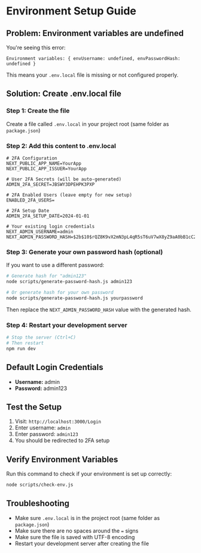# Environment Setup Guide

## Problem: Environment variables are undefined

You're seeing this error:

```
Environment variables: { envUsername: undefined, envPasswordHash: undefined }
```

This means your `.env.local` file is missing or not configured properly.

## Solution: Create .env.local file

### Step 1: Create the file

Create a file called `.env.local` in your project root (same folder as `package.json`)

### Step 2: Add this content to .env.local

```env
# 2FA Configuration
NEXT_PUBLIC_APP_NAME=YourApp
NEXT_PUBLIC_APP_ISSUER=YourApp

# User 2FA Secrets (will be auto-generated)
ADMIN_2FA_SECRET=JBSWY3DPEHPK3PXP

# 2FA Enabled Users (leave empty for new setup)
ENABLED_2FA_USERS=

# 2FA Setup Date
ADMIN_2FA_SETUP_DATE=2024-01-01

# Your existing login credentials
NEXT_ADMIN_USERNAME=admin
NEXT_ADMIN_PASSWORD_HASH=$2b$10$rQZ8K9vX2mN3pL4qR5sT6uV7wX8yZ9aA0bB1cC2dE3fF4gG5hH6iI7jJ8kK9lL0mM1nN2oO3pP4qQ5rR6sS7tT8uU9vV0wW1xX2yY3zZ
```

### Step 3: Generate your own password hash (optional)

If you want to use a different password:

```bash
# Generate hash for "admin123"
node scripts/generate-password-hash.js admin123

# Or generate hash for your own password
node scripts/generate-password-hash.js yourpassword
```

Then replace the `NEXT_ADMIN_PASSWORD_HASH` value with the generated hash.

### Step 4: Restart your development server

```bash
# Stop the server (Ctrl+C)
# Then restart
npm run dev
```

## Default Login Credentials

- **Username:** admin
- **Password:** admin123

## Test the Setup

1. Visit: `http://localhost:3000/Login`
2. Enter username: `admin`
3. Enter password: `admin123`
4. You should be redirected to 2FA setup

## Verify Environment Variables

Run this command to check if your environment is set up correctly:

```bash
node scripts/check-env.js
```

## Troubleshooting

- Make sure `.env.local` is in the project root (same folder as `package.json`)
- Make sure there are no spaces around the `=` signs
- Make sure the file is saved with UTF-8 encoding
- Restart your development server after creating the file
